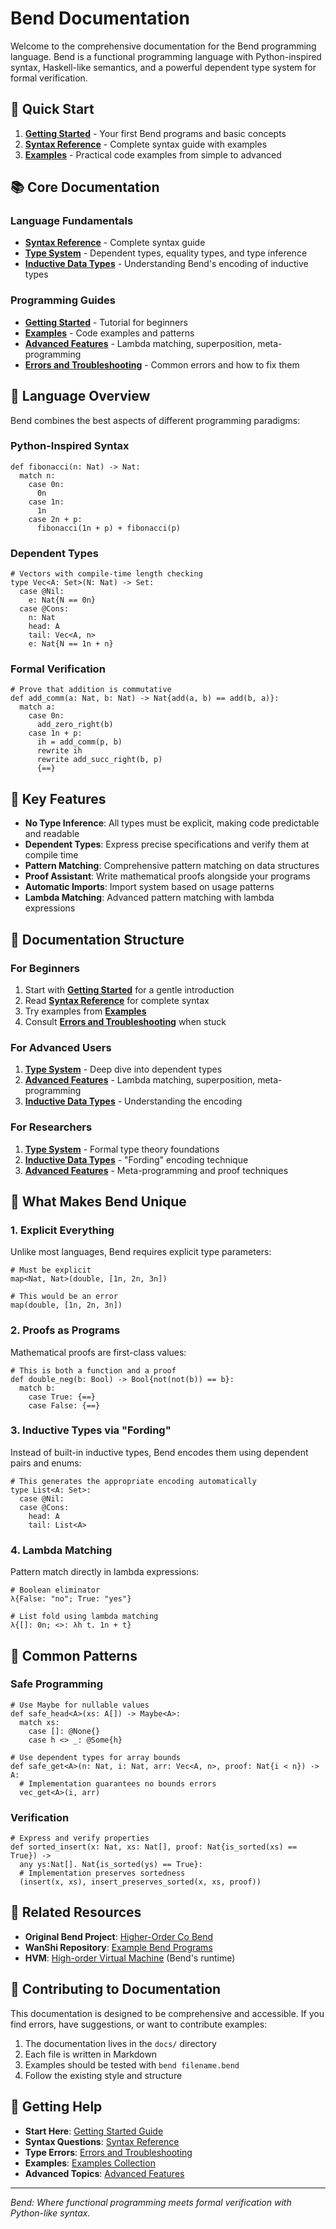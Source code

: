 # Bend Documentation

Welcome to the comprehensive documentation for the Bend programming language. Bend is a functional programming language with Python-inspired syntax, Haskell-like semantics, and a powerful dependent type system for formal verification.

## 🚀 Quick Start

1. **[Getting Started](getting-started.md)** - Your first Bend programs and basic concepts
2. **[Syntax Reference](syntax-reference.md)** - Complete syntax guide with examples  
3. **[Examples](examples.md)** - Practical code examples from simple to advanced

## 📚 Core Documentation

### Language Fundamentals
- **[Syntax Reference](syntax-reference.md)** - Complete syntax guide
- **[Type System](type-system.md)** - Dependent types, equality types, and type inference
- **[Inductive Data Types](inductive-datatypes.md)** - Understanding Bend's encoding of inductive types

### Programming Guides
- **[Getting Started](getting-started.md)** - Tutorial for beginners
- **[Examples](examples.md)** - Code examples and patterns  
- **[Advanced Features](advanced-features.md)** - Lambda matching, superposition, meta-programming
- **[Errors and Troubleshooting](errors-and-troubleshooting.md)** - Common errors and how to fix them

## 🎯 Language Overview

Bend combines the best aspects of different programming paradigms:

### Python-Inspired Syntax
```bend
def fibonacci(n: Nat) -> Nat:
  match n:
    case 0n:
      0n
    case 1n:
      1n
    case 2n + p:
      fibonacci(1n + p) + fibonacci(p)
```

### Dependent Types
```bend
# Vectors with compile-time length checking
type Vec<A: Set>(N: Nat) -> Set:
  case @Nil:
    e: Nat{N == 0n}
  case @Cons:
    n: Nat
    head: A
    tail: Vec<A, n>
    e: Nat{N == 1n + n}
```

### Formal Verification
```bend
# Prove that addition is commutative
def add_comm(a: Nat, b: Nat) -> Nat{add(a, b) == add(b, a)}:
  match a:
    case 0n:
      add_zero_right(b)
    case 1n + p:
      ih = add_comm(p, b)
      rewrite ih
      rewrite add_succ_right(b, p)
      {==}
```

## 🔧 Key Features

- **No Type Inference**: All types must be explicit, making code predictable and readable
- **Dependent Types**: Express precise specifications and verify them at compile time
- **Pattern Matching**: Comprehensive pattern matching on data structures
- **Proof Assistant**: Write mathematical proofs alongside your programs
- **Automatic Imports**: Import system based on usage patterns
- **Lambda Matching**: Advanced pattern matching with lambda expressions

## 📖 Documentation Structure

### For Beginners
1. Start with **[Getting Started](getting-started.md)** for a gentle introduction
2. Read **[Syntax Reference](syntax-reference.md)** for complete syntax
3. Try examples from **[Examples](examples.md)**
4. Consult **[Errors and Troubleshooting](errors-and-troubleshooting.md)** when stuck

### For Advanced Users
1. **[Type System](type-system.md)** - Deep dive into dependent types
2. **[Advanced Features](advanced-features.md)** - Lambda matching, superposition, meta-programming
3. **[Inductive Data Types](inductive-datatypes.md)** - Understanding the encoding

### For Researchers
1. **[Type System](type-system.md)** - Formal type theory foundations
2. **[Inductive Data Types](inductive-datatypes.md)** - "Fording" encoding technique
3. **[Advanced Features](advanced-features.md)** - Meta-programming and proof techniques

## 🌟 What Makes Bend Unique

### 1. Explicit Everything
Unlike most languages, Bend requires explicit type parameters:
```bend
# Must be explicit
map<Nat, Nat>(double, [1n, 2n, 3n])

# This would be an error
map(double, [1n, 2n, 3n])
```

### 2. Proofs as Programs
Mathematical proofs are first-class values:
```bend
# This is both a function and a proof
def double_neg(b: Bool) -> Bool{not(not(b)) == b}:
  match b:
    case True: {==}
    case False: {==}
```

### 3. Inductive Types via "Fording"
Instead of built-in inductive types, Bend encodes them using dependent pairs and enums:
```bend
# This generates the appropriate encoding automatically
type List<A: Set>:
  case @Nil:
  case @Cons:
    head: A
    tail: List<A>
```

### 4. Lambda Matching
Pattern match directly in lambda expressions:
```bend
# Boolean eliminator  
λ{False: "no"; True: "yes"}

# List fold using lambda matching
λ{[]: 0n; <>: λh t. 1n + t}
```

## 🎨 Common Patterns

### Safe Programming
```bend
# Use Maybe for nullable values
def safe_head<A>(xs: A[]) -> Maybe<A>:
  match xs:
    case []: @None{}
    case h <> _: @Some{h}

# Use dependent types for array bounds
def safe_get<A>(n: Nat, i: Nat, arr: Vec<A, n>, proof: Nat{i < n}) -> A:
  # Implementation guarantees no bounds errors
  vec_get<A>(i, arr)
```

### Verification
```bend
# Express and verify properties
def sorted_insert(x: Nat, xs: Nat[], proof: Nat{is_sorted(xs) == True}) -> 
  any ys:Nat[]. Nat{is_sorted(ys) == True}:
  # Implementation preserves sortedness
  (insert(x, xs), insert_preserves_sorted(x, xs, proof))
```

## 🔗 Related Resources

- **Original Bend Project**: [Higher-Order Co Bend](https://github.com/HigherOrderCO/Bend)
- **WanShi Repository**: [Example Bend Programs](https://github.com/HigherOrderCO/WanShi)
- **HVM**: [High-order Virtual Machine](https://github.com/HigherOrderCO/HVM) (Bend's runtime)

## 📝 Contributing to Documentation

This documentation is designed to be comprehensive and accessible. If you find errors, have suggestions, or want to contribute examples:

1. The documentation lives in the `docs/` directory
2. Each file is written in Markdown
3. Examples should be tested with `bend filename.bend`
4. Follow the existing style and structure

## 🚀 Getting Help

- **Start Here**: [Getting Started Guide](getting-started.md)
- **Syntax Questions**: [Syntax Reference](syntax-reference.md)  
- **Type Errors**: [Errors and Troubleshooting](errors-and-troubleshooting.md)
- **Examples**: [Examples Collection](examples.md)
- **Advanced Topics**: [Advanced Features](advanced-features.md)

---

*Bend: Where functional programming meets formal verification with Python-like syntax.*